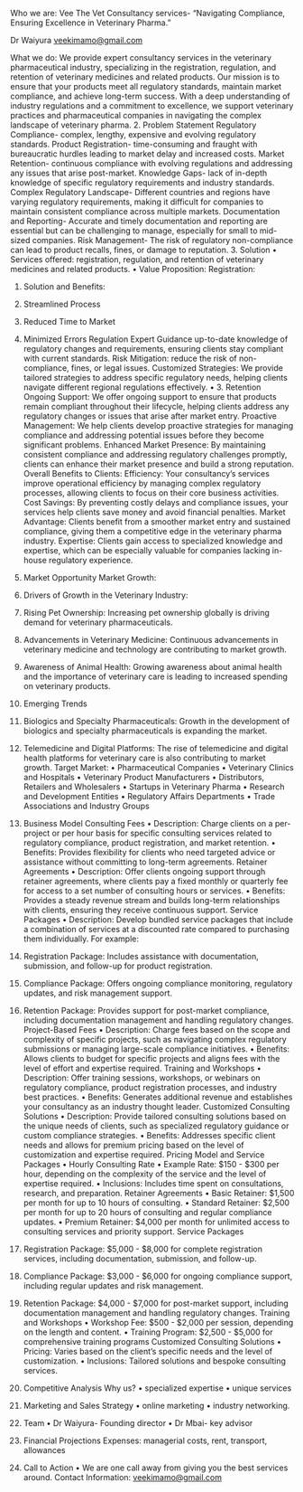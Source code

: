 Who we are:
Vee The Vet Consultancy services- “Navigating Compliance, Ensuring Excellence in Veterinary Pharma.”

Dr Waiyura
veekimamo@gmail.com

What we do:
We provide expert consultancy services in the veterinary pharmaceutical industry, specializing in the registration, regulation, and retention of veterinary medicines and related products. Our mission is to ensure that your products meet all regulatory standards, maintain market compliance, and achieve long-term success. With a deep understanding of industry regulations and a commitment to excellence, we support veterinary practices and pharmaceutical companies in navigating the complex landscape of veterinary pharma.
2. Problem Statement
Regulatory Compliance- complex, lengthy, expensive and evolving regulatory standards.
Product Registration- time-consuming and fraught with bureaucratic hurdles leading to market delay and increased costs.
Market Retention- continuous compliance with evolving regulations and addressing any issues that arise post-market.
Knowledge Gaps- lack of in-depth knowledge of specific regulatory requirements and industry standards.
Complex Regulatory Landscape- Different countries and regions have varying regulatory requirements, making it difficult for companies to maintain consistent compliance across multiple markets.
Documentation and Reporting- Accurate and timely documentation and reporting are essential but can be challenging to manage, especially for small to mid-sized companies.
Risk Management- The risk of regulatory non-compliance can lead to product recalls, fines, or damage to reputation.
3. Solution
•	Services offered: registration, regulation, and retention of veterinary medicines and related products.
•	Value Proposition: 
Registration: 
1.	Solution and Benefits:
2.	Streamlined Process
3.	Reduced Time to Market
4.	Minimized Errors
Regulation
Expert Guidance up-to-date knowledge of regulatory changes and requirements, ensuring clients stay compliant with current standards.
Risk Mitigation: reduce the risk of non-compliance, fines, or legal issues.
Customized Strategies: We provide tailored strategies to address specific regulatory needs, helping clients navigate different regional regulations effectively.
•	3. Retention
Ongoing Support: We offer ongoing support to ensure that products remain compliant throughout their lifecycle, helping clients address any regulatory changes or issues that arise after market entry.
Proactive Management: We help clients develop proactive strategies for managing compliance and addressing potential issues before they become significant problems.
Enhanced Market Presence: By maintaining consistent compliance and addressing regulatory challenges promptly, clients can enhance their market presence and build a strong reputation.
Overall Benefits to Clients:
Efficiency: Your consultancy’s services improve operational efficiency by managing complex regulatory processes, allowing clients to focus on their core business activities.
Cost Savings: By preventing costly delays and compliance issues, your services help clients save money and avoid financial penalties.
Market Advantage: Clients benefit from a smoother market entry and sustained compliance, giving them a competitive edge in the veterinary pharma industry.
Expertise: Clients gain access to specialized knowledge and expertise, which can be especially valuable for companies lacking in-house regulatory experience.

4. Market Opportunity
Market Growth:
1.	Drivers of Growth in the Veterinary Industry:
2.	Rising Pet Ownership: Increasing pet ownership globally is driving demand for veterinary pharmaceuticals.
3.	Advancements in Veterinary Medicine: Continuous advancements in veterinary medicine and technology are contributing to market growth.
4.	Awareness of Animal Health: Growing awareness about animal health and the importance of veterinary care is leading to increased spending on veterinary products.
5.	Emerging Trends
6.	Biologics and Specialty Pharmaceuticals: Growth in the development of biologics and specialty pharmaceuticals is expanding the market.
7.	Telemedicine and Digital Platforms: The rise of telemedicine and digital health platforms for veterinary care is also contributing to market growth.
Target Market: 
•	Pharmaceutical Companies
•	Veterinary Clinics and Hospitals
•	Veterinary Product Manufacturers
•	Distributors, Retailers and Wholesalers
•	Startups in Veterinary Pharma
•	Research and Development Entities
•	Regulatory Affairs Departments
•	Trade Associations and Industry Groups
5. Business Model
Consulting Fees
•	Description: Charge clients on a per-project or per hour basis for specific consulting services related to regulatory compliance, product registration, and market retention.
•	Benefits: Provides flexibility for clients who need targeted advice or assistance without committing to long-term agreements.
Retainer Agreements
•	Description: Offer clients ongoing support through retainer agreements, where clients pay a fixed monthly or quarterly fee for access to a set number of consulting hours or services.
•	Benefits: Provides a steady revenue stream and builds long-term relationships with clients, ensuring they receive continuous support.
Service Packages
•	Description: Develop bundled service packages that include a combination of services at a discounted rate compared to purchasing them individually. For example:
1.	Registration Package: Includes assistance with documentation, submission, and follow-up for product registration.
2.	Compliance Package: Offers ongoing compliance monitoring, regulatory updates, and risk management support.
3.	Retention Package: Provides support for post-market compliance, including documentation management and handling regulatory changes.
Project-Based Fees
•	Description: Charge fees based on the scope and complexity of specific projects, such as navigating complex regulatory submissions or managing large-scale compliance initiatives.
•	Benefits: Allows clients to budget for specific projects and aligns fees with the level of effort and expertise required.
Training and Workshops
•	Description: Offer training sessions, workshops, or webinars on regulatory compliance, product registration processes, and industry best practices.
•	Benefits: Generates additional revenue and establishes your consultancy as an industry thought leader.
Customized Consulting Solutions
•	Description: Provide tailored consulting solutions based on the unique needs of clients, such as specialized regulatory guidance or custom compliance strategies.
•	Benefits: Addresses specific client needs and allows for premium pricing based on the level of customization and expertise required.
Pricing Model and Service Packages
•	Hourly Consulting Rate
•	Example Rate: $150 - $300 per hour, depending on the complexity of the service and the level of expertise required.
•	Inclusions: Includes time spent on consultations, research, and preparation.
Retainer Agreements
•	Basic Retainer: $1,500 per month for up to 10 hours of consulting.
•	Standard Retainer: $2,500 per month for up to 20 hours of consulting and regular compliance updates.
•	Premium Retainer: $4,000 per month for unlimited access to consulting services and priority support.
Service Packages
1.	Registration Package: $5,000 - $8,000 for complete registration services, including documentation, submission, and follow-up.
2.	Compliance Package: $3,000 - $6,000 for ongoing compliance support, including regular updates and risk management.
3.	Retention Package: $4,000 - $7,000 for post-market support, including documentation management and handling regulatory changes.
Training and Workshops
•	Workshop Fee: $500 - $2,000 per session, depending on the length and content.
•	Training Program: $2,500 - $5,000 for comprehensive training programs Customized Consulting Solutions
•	Pricing: Varies based on the client’s specific needs and the level of customization.
•	Inclusions: Tailored solutions and bespoke consulting services.
6. Competitive Analysis
Why us?
•	specialized expertise
•	 unique services
7. Marketing and Sales Strategy
•	online marketing
•	industry networking.
8. Team
•	Dr Waiyura- Founding director
•	Dr Mbai- key advisor
9. Financial Projections
Expenses: managerial costs, rent, transport, allowances
11. Call to Action
•	We are one call away from giving you the best services around. 
Contact Information: veekimamo@gmail.com
